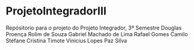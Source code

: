 # ProjetoIntegradorIII
Repósitorio para o projeto do Projeto Integrador, 3º Semestre
Douglas Proença Rolim de Souza
Gabriel Machado de Lima
Rafael Gomes Camilo
Stéfane Cristina Timote
Vinicius Lopes Paz Silva
